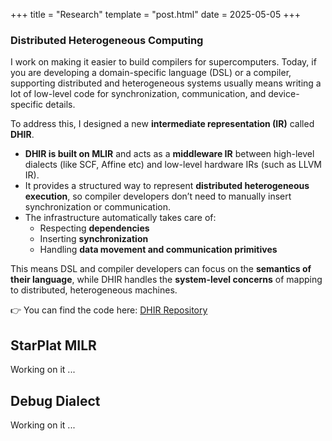 +++
title = "Research"
template = "post.html"
date = 2025-05-05
+++

### Distributed Heterogeneous Computing
I work on making it easier to build compilers for supercomputers. Today, if you are developing a domain-specific language (DSL) or a compiler, supporting distributed and heterogeneous systems usually means writing a lot of low-level code for synchronization, communication, and device-specific details.  

To address this, I designed a new **intermediate representation (IR)** called **DHIR**.  

- **DHIR is built on MLIR** and acts as a **middleware IR** between high-level dialects (like SCF, Affine etc) and low-level hardware IRs (such as LLVM IR).  
- It provides a structured way to represent **distributed heterogeneous execution**, so compiler developers don’t need to manually insert synchronization or communication.  
- The infrastructure automatically takes care of:  
  - Respecting **dependencies**  
  - Inserting **synchronization**  
  - Handling **data movement and communication primitives**  

This means DSL and compiler developers can focus on the **semantics of their language**, while DHIR handles the **system-level concerns** of mapping to distributed, heterogeneous machines.  

👉 You can find the code here: [DHIR Repository](https://github.com/johnmaxrin/avial)

## StarPlat MILR
Working on it ... 

## Debug Dialect
Working on it ... 